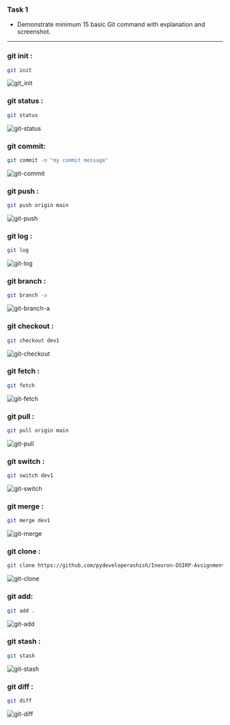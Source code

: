 ### Task 1
- Demonstrate minimum 15 basic Git command with explanation and screenshot.

---------------------------------------------------------------------------------------------------------------------------------------------------------


### git init :
```bash
git init
```
![git_init](https://user-images.githubusercontent.com/59412013/195158946-ac003359-cc5d-47f4-9bf7-a08d25e42824.png)


### git status :
```bash
git status
```
![git-status](https://user-images.githubusercontent.com/59412013/195159123-7a8244c9-1f2d-4a40-8a26-fe18f8dbccce.png)



### git commit:
```bash
git commit -m "my commit message"
```
![git-commit](https://user-images.githubusercontent.com/59412013/195159191-c5f54960-4c0e-4924-b886-0160169efe99.png)



### git push :
```bash
git push origin main
```
![git-push](https://user-images.githubusercontent.com/59412013/195159241-6fef9f0b-8f4a-407b-8f94-e0a970b0e507.png)


### git log :
```bash
git log
```
![git-log](https://user-images.githubusercontent.com/59412013/195159377-c67f38aa-9638-4cb5-90f3-c2e2878e04bd.png)



### git branch :
```bash
git branch -a
```
![git-branch-a](https://user-images.githubusercontent.com/59412013/195159274-7f94b37c-4259-4677-8c7f-a9893f3bd993.png)




### git checkout :
```bash
git checkout dev1
```
![git-checkout](https://user-images.githubusercontent.com/59412013/195169226-55374351-1c7a-4b04-9946-de077225cbc9.png)



### git fetch :
```bash
git fetch
```
![git-fetch](https://user-images.githubusercontent.com/59412013/195169462-8ce22e07-3771-4270-b49c-0e5f1482a3b0.png)


### git pull :
```bash
git pull origin main
```
![git-pull](https://user-images.githubusercontent.com/59412013/195160054-136b70d5-9dfd-4b7c-97a9-474e9abe9059.png)



### git switch :
```bash
git switch dev1
```
![git-switch](https://user-images.githubusercontent.com/59412013/195168060-a1d68be7-325a-4de8-953c-20a981e49c4a.png)



### git merge :
```bash
git merge dev1
```
![git-merge](https://user-images.githubusercontent.com/59412013/195168108-fd495536-aec7-47e0-9490-30ae5a8a241d.png)




### git clone :
```bash
git clone https://github.com/pydeveloperashish/Ineuron-DSIRP-Assignments.git
```
![git-clone](https://user-images.githubusercontent.com/59412013/195257280-2a28b4e3-2a7b-4d48-8190-c4ac65d81a19.png)



### git add:
```bash
git add .
```
![git-add](https://user-images.githubusercontent.com/59412013/195256844-0e5402c2-a9eb-49f6-b192-65176dd67145.png)




### git stash :
```bash
git stash
```
![git-stash](https://user-images.githubusercontent.com/59412013/195256868-be4968b8-ec23-4fc3-aba4-fcae1e08e527.png)




### git diff :
```bash
git diff
```
![git-diff](https://user-images.githubusercontent.com/59412013/195246930-0d9576aa-6c48-4346-adc7-e04c1a7a4987.png)



